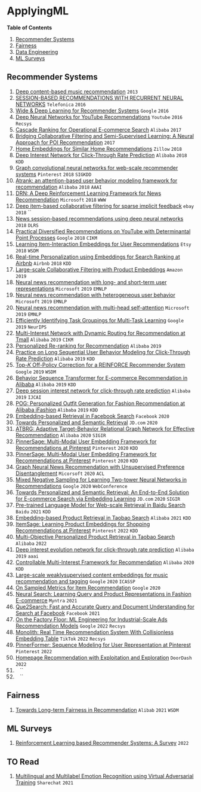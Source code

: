 # ApplyingML


**Table of Contents**

1. [Recommender Systems](#recommender-systems)
2. [Fairness](#fairness)
3. [Data Engineering](#data-engineering)
4. [ML Surveys](#ml-surveys)

## Recommender Systems
1. [Deep content-based music recommendation](https://proceedings.neurips.cc/paper/2013/file/b3ba8f1bee1238a2f37603d90b58898d-Paper.pdf) `2013`
2. [SESSION-BASED RECOMMENDATIONS WITH RECURRENT NEURAL NETWORKS](https://arxiv.org/pdf/1511.06939.pdf) `Telefonica` `2016`
3. [Wide & Deep Learning for Recommender Systems](https://arxiv.org/pdf/1606.07792.pdf) `Google` `2016`
4. [Deep Neural Networks for YouTube Recommendations](https://dl.acm.org/doi/pdf/10.1145/2959100.2959190?utm_campaign=La%20cyber%20semaine%20de%20Malizen&utm_medium=email&utm_source=Revue%20newsletter) `Youtube` `2016` `Recsys`
5. [Cascade Ranking for Operational E-commerce Search](https://arxiv.org/pdf/1706.02093.pdf) `Alibaba` `2017`
6. [Bridging Collaborative Filtering and Semi-Supervised Learning: A Neural Approach for POI Recommendation](https://cseweb.ucsd.edu/classes/fa17/cse291-b/reading/Bridging%20Collaborative%20Filtering%20and%20Semi-Supervised%20Learning%20A%20Neural%20Approach%20for%20POI%20recommendation.pdf) `2017` 
7. [Home Embeddings for Similar Home Recommendations](https://www.zillow.com/tech/embedding-similar-home-recommendation/) `Zillow` `2018`
8. [Deep Interest Network for Click-Through Rate Prediction](https://arxiv.org/pdf/1706.06978.pdf) `Alibaba` `2018` `KDD`
9. [Graph convolutional neural networks for web-scale recommender systems](https://arxiv.org/pdf/1806.01973.pdf) `Pinterest` `2018` `SIGKDD`
10. [Atrank: an attention-based user behavior modeling framework for recommendation](https://www.researchgate.net/profile/Chang-Zhou-12/publication/321160607_ATRank_An_Attention-Based_User_Behavior_Modeling_Framework_for_Recommendation/links/5b0fbfc8aca2725783f46ba4/ATRank-An-Attention-Based-User-Behavior-Modeling-Framework-for-Recommendation.pdf) `Alibaba` `2018` `AAAI`
11. [DRN: A Deep Reinforcement Learning Framework for News Recommendation](https://dl.acm.org/doi/pdf/10.1145/3178876.3185994) `Microsoft` `2018` `WWW` 
12. [Deep item-based collaborative filtering for sparse implicit feedback](https://arxiv.org/pdf/1812.10546.pdf) `ebay` `2018` ``
13. [News session-based recommendations using deep neural networks](https://arxiv.org/pdf/1808.00076.pdf) `2018` `DLRS`
37. [Practical Diversified Recommendations on YouTube with Determinantal Point Processes](https://dl.acm.org/doi/pdf/10.1145/3269206.3272018) `Google` `2018` `CIKM`
15. [Learning Item-Interaction Embeddings for User Recommendations](https://arxiv.org/pdf/1812.04407.pdf) `Etsy` `2018` `WSDM`
16. [Real-time Personalization using Embeddings for Search Ranking at Airbnb](https://dl.acm.org/doi/pdf/10.1145/3219819.3219885?casa_token=kEyhZm8vccIAAAAA:qwea_yu7OwC-xrIZ22r-DPm1Y3OcOKpRorKGYbvGFnhgylHS44RtYgWepAoMhPc8tkng9fi_SIinWA) `Airbnb` `2018` `KDD`
17. [Large-scale Collaborative Filtering with Product Embeddings](https://arxiv.org/pdf/1901.04321.pdf) `Amazon` `2019`
18. [Neural news recommendation with long- and short-term user representations](https://aclanthology.org/P19-1033.pdf) `Microsoft` `2019` `EMNLP` 
19. [ Neural news recommendation with heterogeneous user behavior](https://aclanthology.org/D19-1493.pdf) `Microsoft` `2019` `EMNLP`
20. [Neural news recommendation with multi-head self-attention](https://aclanthology.org/D19-1671.pdf) `Microsoft` `2019` `EMNLP`
21. [Efficiently Identifying Task Groupings for Multi-Task Learning](https://arxiv.org/pdf/2109.04617.pdf) `Google` `2019` `NeurIPS`
22. [Multi-Interest Network with Dynamic Routing for Recommendation at Tmall](https://dl.acm.org/doi/pdf/10.1145/3357384.3357814?casa_token=jy1p_Oz4lmQAAAAA:WfqZK-1IlMZ97tvwx8u5LgjyBeIzKwAIJqul-BXjCR3aCF7z04ZQzH1upNWXEgIdpnJUqle619o2lg) `Alibaba` `2019` `CIKM`
23. [Personalized Re-ranking for Recommendation](https://arxiv.org/pdf/1904.06813.pdf) `Alibaba` `2019`
24. [Practice on Long Sequential User Behavior Modeling for Click-Through Rate Prediction](https://dl.acm.org/doi/pdf/10.1145/3292500.3330666?casa_token=Rx-QF_NQ4_YAAAAA:E2PI95AhjKMoAMZHU7Hyw2-NXh0G6CJCVVqABfS2YGS4UTbvMhsz558IxwG8BpK8SJ8ENsqxBQLqpw) `Alibaba` `2019` `KDD`
25. [Top-𝐾 Off-Policy Correction for a REINFORCE Recommender System](https://arxiv.org/pdf/1812.02353.pdf) `Google` `2019` `WSDM`
26. [Behavior Sequence Transformer for E-commerce Recommendation in Alibaba](https://dl.acm.org/doi/pdf/10.1145/3326937.3341261?casa_token=xH0DufvQP1cAAAAA:w15d5R53nqhH2-L7mKn7D5YW55Oj9LrlCKiXnb0d3dw_5LV99Azz7wJWyL1kRjKhtumQ1mQhX3Nv6w) `Alibaba` `2019` `KDD`
27. [Deep session interest network for click-through rate prediction](https://arxiv.org/pdf/1905.06482.pdf) `Alibaba` `2019` `IJCAI`
28. [POG: Personalized Outfit Generation for Fashion Recommendation at Alibaba iFashion](https://arxiv.org/pdf/1905.01866.pdf) `Alibaba` `2019` `KDD`
29. [Embedding-based Retrieval in Facebook Search](https://arxiv.org/pdf/2006.11632.pdf) `Facebook` `2020`
30. [Towards Personalized and Semantic Retrieval](https://arxiv.org/pdf/2006.02282.pdf) `JD.com` `2020`
31. [ATBRG: Adaptive Target-Behavior Relational Graph Network for Effective Recommendation](https://arxiv.org/pdf/2005.12002.pdf) `Alibaba` `2020` `SIGIR`
32. [PinnerSage: Multi-Modal User Embedding Framework for Recommendations at Pinterest](https://dl.acm.org/doi/pdf/10.1145/3394486.3403280) `Pinterest` `2020` `KDD`
33. [PinnerSage: Multi-Modal User Embedding Framework for Recommendations at Pinterest](https://dl.acm.org/doi/pdf/10.1145/3394486.3403280) `Pinterest` `2020` `KDD`
34. [Graph Neural News Recommendation with Unsupervised Preference Disentanglement](https://aclanthology.org/2020.acl-main.392.pdf) `Micorsoft` `2020` `ACL`
35. [Mixed Negative Sampling for Learning Two-tower Neural Networks in Recommendations](https://dl.acm.org/doi/pdf/10.1145/3366424.3386195?casa_token=sC1a5RGJRcEAAAAA:MiGLhHKtLbka9_n7KS59M9U9-BCah1U0MKspXBo4YNVf50M4aqFoy-U-OWgZPg1kWHtNvZZgHWN_6g) `Google` `2020` `WebConference`
36. [Towards Personalized and Semantic Retrieval: An End-to-End Solution for E-commerce Search via Embedding Learning](https://dl.acm.org/doi/pdf/10.1145/3397271.3401446?casa_token=2RgrdG397kAAAAAA:yapkIsOdFVpXDNHyMTmUiHsfDojAIMHFhklSI39mc4toXuL-HeVFhMVgoOACli4d5trDirlJ2rTVeg) `JD.com` `2020` `SIGIR` 
37. [Pre-trained Language Model for Web-scale Retrieval in Baidu Search](https://dl.acm.org/doi/pdf/10.1145/3447548.3467149?casa_token=a4PtBDqQXPQAAAAA:_b4qZzj7ODD5YSt55XPGFdUlhP-Lzmrei8FEwUN7q_1fR-i3gCkS0iUfKBMyzL-17oMsK5Th1htkdw) `Baidu` `2021` `KDD`
38. [Embedding-based Product Retrieval in Taobao Search](https://dl.acm.org/doi/pdf/10.1145/3447548.3467101?casa_token=jGny8kRA3TMAAAAA:wlurssEUuObVN_CfV5CFhcyVl6R78fXsMas-e_SVJN3QNLmQfGjCWyggUQ1Pzpw4GNOHAOllkLUWvw) `Alibaba` `2021` `KDD`
39. [ItemSage: Learning Product Embeddings for Shopping Recommendations at Pinterest](https://arxiv.org/pdf/2205.11728.pdf) `Pinterest` `2022` `KDD`
40. [Multi-Objective Personalized Product Retrieval in Taobao Search](https://arxiv.org/pdf/2210.04170.pdf) `Alibaba` `2022`
41. [Deep interest evolution network for click-through rate prediction](https://ojs.aaai.org/index.php/AAAI/article/download/4545/4423) `Alibaba` `2019` `aaai`
42. [Controllable Multi-Interest Framework for Recommendation](https://dl.acm.org/doi/pdf/10.1145/3394486.3403344?casa_token=LFvjtq__IEwAAAAA:vC4jAlyeWl6uVQOhMbN3IN8XxrWuAU8SfQW29rVD7u_LARpkeBqNm5OUwO5JFoLxLP3aKxw3LuBhoQ) `Alibaba` `2020` `KDD`
43. [Large-scale weaklysupervised content embeddings for music recommendation and tagging](https://storage.googleapis.com/pub-tools-public-publication-data/pdf/910578872a99f5b560276b091d86da6e000632b7.pdf) `Google` `2020` `ICASSP`
44. [On Sampled Metrics for Item Recommendation](https://dl.acm.org/doi/pdf/10.1145/3535335) `Google` `2020`
45. [Neural Search: Learning Query and Product Representations in Fashion E-commerce](https://arxiv.org/pdf/2107.08291.pdf) `Myntra` `2021`
46. [Que2Search: Fast and Accurate Query and Document Understanding for Search at Facebook](https://scontent.fhyd14-2.fna.fbcdn.net/v/t39.8562-6/246795273_2109661252514735_2459553109378891559_n.pdf?_nc_cat=105&ccb=1-5&_nc_sid=ad8a9d&_nc_ohc=69NFnshwkLwAX9Et3SA&_nc_oc=AQlUpT_DEf6n62AXr1lUCIBTxERugILNK3JPket7oiqMzf1MwtwLsb_q4Fbqf9nLhEAPuHMLKAOakzqXkgf74jtx&_nc_ht=scontent.fhyd14-2.fna&oh=00_AT8AnxDOagNPF0g42ZqosJufiRkMcspVscgSpjgMRn9W5w&oe=61E847A3) `Facebook` `2021`
47. [On the Factory Floor: ML Engineering for Industrial-Scale Ads Recommendation Models](https://arxiv.org/pdf/2209.05310.pdf) `Google` `2022` `Recsys`
48. [Monolith: Real Time Recommendation System With Collisionless Embedding Table](https://arxiv.org/pdf/2209.07663.pdf) `TikTok` `2022` `Recsys`
49. [PinnerFormer: Sequence Modeling for User Representation at Pinterest](https://arxiv.org/pdf/2205.04507.pdf) `Pinterest` `2022`
50. [Homepage Recommendation with Exploitation and Exploration](https://doordash.engineering/2022/10/05/homepage-recommendation-with-exploitation-and-exploration/) `DoorDash` `2022`
51. []() `` `` ``
52. []() `` `` ``

## Fairness
1. [Towards Long-term Fairness in Recommendation](https://arxiv.org/pdf/2101.03584.pdf) `Alibab` `2021` `WSDM`

## ML Surveys
1. [Reinforcement Learning based Recommender Systems: A Survey](https://arxiv.org/pdf/2101.06286.pdf) `2022`

## TO Read
1. [Multilingual and Multilabel Emotion Recognition using Virtual Adversarial Training](https://aclanthology.org/2021.mrl-1.7.pdf) `Sharechat` `2021`

